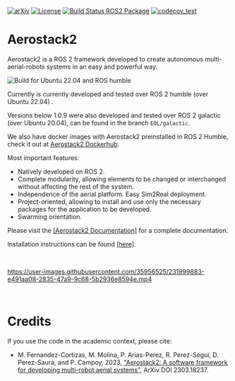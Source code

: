 [![arXiv](https://img.shields.io/badge/arXiv-2303.18237-b31b1b.svg)](https://arxiv.org/abs/2303.18237) [![License](https://img.shields.io/badge/License-BSD_3--Clause-blue.svg)](https://opensource.org/licenses/BSD-3-Clause) [![Build Status ROS2 Package](https://build.ros2.org/job/Hbin_uJ64__aerostack2__ubuntu_jammy_amd64__binary/badge/icon)](https://build.ros2.org/job/Hbin_uJ64__aerostack2__ubuntu_jammy_amd64__binary/) [![codecov_test](https://github.com/aerostack2/aerostack2/actions/workflows/codecov_test.yaml/badge.svg)](https://github.com/aerostack2/aerostack2/actions/workflows/codecov_test.yaml)

# Aerostack2

Aerostack2 is a ROS 2 framework developed to create autonomous multi-aerial-robots systems in an easy and powerful way.

![Build for Ubuntu 22.04 and ROS humble](https://github.com/aerostack2/aerostack2/actions/workflows/build-humble.yaml/badge.svg) 

Currently is currently developed and tested over ROS 2 humble (over Ubuntu 22.04) .

Versions below 1.0.9 were also developed and tested over ROS 2 galactic (over Ubuntu 20.04), can be found in the branch `EOL/galactic`.

We also have docker images with Aerostack2 preinstalled in ROS 2 Humble, check it out at [Aerostack2 Dockerhub](https://hub.docker.com/u/aerostack2).


Most important features:
- Natively developed on ROS 2.
- Complete modularity, allowing elements to be changed or interchanged without affecting the rest of the system.
- Independence of the aerial platform. Easy Sim2Real deployment.
- Project-oriented, allowing to install and use only the necessary packages for the application to be developed. 
- Swarming orientation.

Please visit the [[Aerostack2 Documentation]](https://aerostack2.github.io) for a complete documentation.

Installation instructions can be found [[here]](https://aerostack2.github.io/_00_getting_started/index.html#ubuntu-debian).

<br />

https://user-images.githubusercontent.com/35956525/231999883-e491aa08-2835-47a9-9c68-5b2936e8594e.mp4

<br />

# Credits

If you use the code in the academic context, please cite:

* M. Fernandez-Cortizas, M. Molina, P. Arias-Perez, R. Perez-Segui,
D. Perez-Saura, and P. Campoy,  2023, ["Aerostack2: A software framework for
developing multi-robot aerial systems"](https://arxiv.org/abs/2303.18237), ArXiv DOI 2303.18237.
